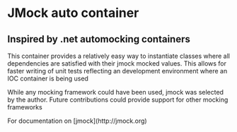 <h1>JMock auto container</h1>
<h2>Inspired by .net automocking containers</h2>

<p>This container provides a relatively easy way to instantiate classes
where all dependencies are satisfied with their jmock mocked values.
This allows for faster writing of unit tests reflecting an development
environment where an IOC container is being used</p>

<p>While any mocking framework could have been used, jmock was selected
by the author.  Future contributions could provide support for other
mocking frameworks</p>

<p>For documentation on [jmock](http://jmock.org)</p>

